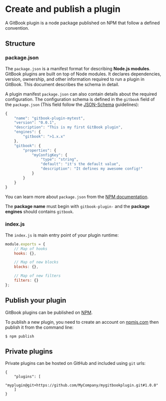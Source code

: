 # Create and publish a plugin

A GitBook plugin is a node package published on NPM that follow a defined convention.

## Structure

### package.json

The `package.json` is a manifest format for describing **Node.js modules**. GitBook plugins are built on top of Node modules. It declares dependencies, version, ownership, and other information required to run a plugin in GitBook. This document describes the schema in detail.

A plugin manifest `package.json` can also contain details about the required configuration. The configuration schema is defined in the `gitbook` field of the `package.json` \(This field follow the [JSON-Schema](http://json-schema.org) guidelines\):

```javascript
{
    "name": "gitbook-plugin-mytest",
    "version": "0.0.1",
    "description": "This is my first GitBook plugin",
    "engines": {
        "gitbook": ">1.x.x"
    },
    "gitbook": {
        "properties": {
            "myConfigKey": {
                "type": "string",
                "default": "it's the default value",
                "description": "It defines my awesome config!"
            }
        }
    }
}
```

You can learn more about `package.json` from the [NPM documentation](https://docs.npmjs.com/files/package.json).

The **package name** must begin with `gitbook-plugin-` and the **package engines** should contains `gitbook`.

### index.js

The `index.js` is main entry point of your plugin runtime:

```javascript
module.exports = {
    // Map of hooks
    hooks: {},

    // Map of new blocks
    blocks: {},

    // Map of new filters
    filters: {}
};
```

## Publish your plugin

GitBook plugins can be published on [NPM](https://www.npmjs.com).

To publish a new plugin, you need to create an account on [npmjs.com](https://www.npmjs.com) then publish it from the command line:

```text
$ npm publish
```

## Private plugins

Private plugins can be hosted on GitHub and included using `git` urls:

```text
{
    "plugins": [
        "myplugin@git+https://github.com/MyCompany/mygitbookplugin.git#1.0.0"
    ]
}
```

